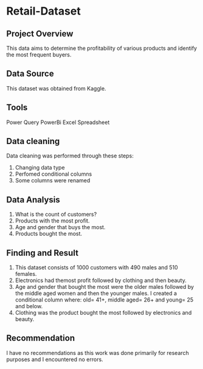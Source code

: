 # Retail-Dataset

## Project Overview
This data aims to determine the profitability of various products and identify the most frequent buyers.

## Data Source
This dataset was obtained from Kaggle.

## Tools
Power Query PowerBi Excel Spreadsheet

## Data cleaning
Data cleaning was performed through these steps:

1. Changing data type
2. Perfomed conditional columns
3. Some columns were renamed

## Data Analysis
1. What is the count of customers?
2. Products with the most profit.
3. Age and gender that buys the most.
4. Products bought the most.


## Finding and Result
1. This dataset consists of 1000 customers with 490 males and 510 females.
2. Electronics had themost profit followed by clothing and then beauty.
3. Age and gender that bought the most were the older males followed by the middle aged women and then the younger males. I created a conditional column where: old= 41+, middle aged= 26+ and young= 25 and below.
4. Clothing was the product bought the most followed by electronics and beauty.

## Recommendation
I have no recommendations as this work was done primarily for research purposes and I encountered no errors.
